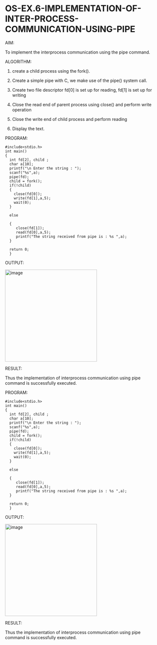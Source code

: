 # OS-EX.6-IMPLEMENTATION-OF-INTER-PROCESS-COMMUNICATION-USING-PIPE

AIM:

 To implement the interprocess  communication using the pipe command.

 
ALGORITHM:

1. create a child process using the fork().


2. Create a simple pipe with C, we make use of the pipe() system call.


3.	Create two file descriptor fd[0] is set up for reading, fd[1] is set up for writing


4.	Close the read end of parent process using close() and perform write operation


5.	Close the write end of child process and perform reading


6.	Display the text.




PROGRAM:


    #include<stdio.h>
    int main()
    {
      int fd[2], child ;
      char a[10];
      printf("\n Enter the string : ");
      scanf("%s",a);
      pipe(fd);
      child = fork();
      if(!child)
      {
        close(fd[0]);
        write(fd[1],a,5);
        wait(0);
      }

      else

      {
         close(fd[1]);
         read(fd[0],a,5);
         printf("The string received from pipe is : %s ",a);
      }

      return 0;
      }



OUTPUT:

<img width="302" alt="image" src="https://github.com/AlluguriSrikrishnateja/OS-EX.6-IMPLEMENTATION-OF-INTER-PROCESS-COMMUNICATION-USING-PIPE/assets/118343892/9b3248f0-bb50-4bbd-b1d6-6ead496e59c2">





RESULT:


Thus the implementation of interprocess communication using pipe command is successfully executed.

PROGRAM:


    #include<stdio.h>
    int main()
    {
      int fd[2], child ;
      char a[10];
      printf("\n Enter the string : ");
      scanf("%s",a);
      pipe(fd);
      child = fork();
      if(!child)
      {
        close(fd[0]);
        write(fd[1],a,5);
        wait(0);
      }

      else

      {
         close(fd[1]);
         read(fd[0],a,5);
         printf("The string received from pipe is : %s ",a);
      }

      return 0;
      }



OUTPUT:

<img width="302" alt="image" src="https://github.com/AlluguriSrikrishnateja/OS-EX.6-IMPLEMENTATION-OF-INTER-PROCESS-COMMUNICATION-USING-PIPE/assets/118343892/9b3248f0-bb50-4bbd-b1d6-6ead496e59c2">





RESULT:


Thus the implementation of interprocess communication using pipe command is successfully executed.
